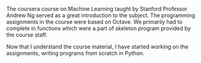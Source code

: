 The coursera course on Machine Learning taught by Stanford Professor Andrew Ng served as a great introduction to the subject. The programming assignments in the course were based on Octave. We primarily had to complete in functions which were a part of skeleton program provided by the course staff.

Now that I understand the course material, I have started working on the assignments, writing programs from scratch in Python. 


